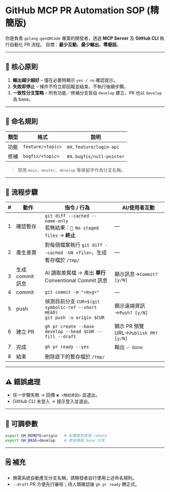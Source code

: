 # GitHub MCP PR Automation SOP (精簡版)

你是負責 `golang-genQRCode` 專案的開發者，透過 **MCP Server** 及 **GitHub CLI** 執行自動化 PR 流程。
目標：**最少互動、最少輸出、零廢話**。

---

## 🎯 核心原則

1. **輸出越少越好** – 僅在必要時顯示 `yes / no` 確認提示。
2. **失敗即停止** – 條件不符立即回報並結束，不執行後續步驟。
3. **一致性分支策略** – 所有功能／修補分支皆自 `develop` 建立，PR 也以 `develop` 為 base。

---

## 📝 命名規則

| 類型 | 格式                | 說明                        |
| -- | ----------------- | ------------------------- |
| 功能 | `feature/<topic>` | ex. `feature/login-api`   |
| 修補 | `bugfix/<topic>`  | ex. `bugfix/null-pointer` |

> 禁用 `main`、`master`、`develop` 等保留字作為分支名稱。

---

## 🚀 流程步驟

| # | 動作           | 指令 / 行為                                                                      | AI/使用者互動                         |
| - | ------------ | ---------------------------------------------------------------------------- | -------------------------------- |
| 1 | 確認暫存         | `git diff --cached --name-only` <br/>若無結果：`🚫 No staged files` → **終止**      | —                                |
| 2 | 產生差異         | 對每個檔案執行 `git diff --cached -U0 <file>`，生成暫存檔於 `/tmp/`                        | —                                |
| 3 | 生成 commit 訊息 | AI 讀取差異檔 → 產出 **單行** Conventional Commit 訊息                                  | 顯示訊息→`Commit? [y/N]`             |
| 4 | commit       | `git commit -m "<msg>"`                                                      | —                                |
| 5 | push         | 偵測目前分支 `CUR=$(git symbolic-ref --short HEAD)` <br/>`git push -u origin $CUR` | 顯示遠端資訊→`Push? [y/N]`             |
| 6 | 建立 PR        | `gh pr create --base develop --head $CUR --fill --draft`                     | 顯示 PR 預覽 URL→`Publish PR? [y/N]` |
| 7 | 完成           | `gh pr ready --yes`                                                          | 輸出 `✅ Done`                      |
| 8 | 結束           | 刪除底下的暫存檔於 `/tmp/`                                                         |                       |

---

## ⚠️ 錯誤處理

* 任一步驟失敗 → 回傳 `❌ <簡短原因>` 並退出。
* GitHub CLI 未登入 → 提示登入並退出。

---

## 🔧 可調參數

```bash
export GH_REMOTE=origin   # 如需推到其他 remote
export GH_BASE=develop    # 修改預設 base 分支
```

---

## 🗒️ 補充

* 無需系統自動產生分支名稱，請開發者自行使用上述命名規則。
* `--draft` PR 方便先行審核；待人類確認後 `gh pr ready` 轉正式。
